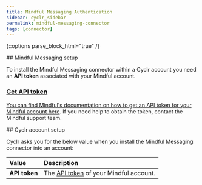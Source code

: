 ```yaml
---
title: Mindful Messaging Authentication
sidebar: cyclr_sidebar
permalink: mindful-messaging-connector
tags: [connector]
---
```

{::options parse_block_html="true" /}
<section class="card">
## Mindful Messaging setup

To install the Mindful Messaging connector within a Cyclr account you need an **API token** associated with your Mindful account.

<a href="get-api-token">

### Get API token

You can find Mindful's documentation on how to get an API token for your Mindful account [here](https://help.vhtcx.com/mindful-messaging-configuration-settings/messaging-api-token?from_search=102822894). If you need help to obtain the token, contact the Mindful support team.


</section>
<section class="card">
## Cyclr account setup

Cyclr asks you for the below value when you install the Mindful Messaging connector into an account:

| Value         | Description                                              |
| :------------ | :------------------------------------------------------- |
| **API token** | The [API token](#get-api-token) of your Mindful account. |


</section>
